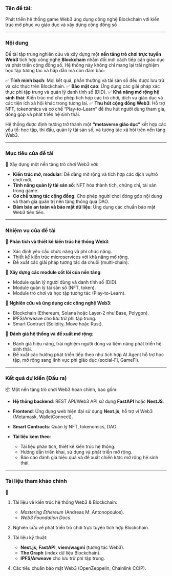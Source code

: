 ### **Tên đề tài:**

Phát triển hệ thống game Web3 ứng dụng công nghệ Blockchain với kiến trúc mở phục vụ giáo dục và xây dựng cộng đồng số

---

### **Nội dung**

Đề tài tập trung nghiên cứu và xây dựng một **nền tảng trò chơi trực tuyến Web3** tích hợp công nghệ **Blockchain** nhằm đổi mới cách tiếp cận giáo dục và phát triển cộng đồng số. Hệ thống này không chỉ mang lại trải nghiệm học tập tương tác và hấp dẫn mà còn đảm bảo:

✅ **Tính minh bạch**: Mọi kết quả, phần thưởng và tài sản số đều được lưu trữ và xác thực trên Blockchain.
✅ **Bảo mật cao**: Ứng dụng các giải pháp xác thực phi tập trung và quản lý danh tính số (DID).
✅ **Khả năng mở rộng hệ sinh thái**: Kiến trúc mở cho phép tích hợp các trò chơi, dịch vụ giáo dục và các tiện ích xã hội khác trong tương lai.
✅ **Thu hút cộng đồng Web3**: Hỗ trợ NFT, tokenomics và cơ chế “Play-to-Learn” để thu hút người dùng tham gia, đóng góp và phát triển hệ sinh thái.

Hệ thống được định hướng trở thành một **“metaverse giáo dục”** kết hợp các yếu tố: học tập, thi đấu, quản lý tài sản số, và tương tác xã hội trên nền tảng Web3.

---

### **Mục tiêu của đề tài**

🎯 Xây dựng một nền tảng trò chơi Web3 với:

* **Kiến trúc mở, modular**: Dễ dàng mở rộng và tích hợp các dịch vụ/trò chơi mới.
* **Tính năng quản lý tài sản số**: NFT hóa thành tích, chứng chỉ, tài sản trong game.
* **Cơ chế tương tác cộng đồng**: Cho phép người chơi đóng góp nội dung và tham gia quản trị nền tảng thông qua DAO.
* **Đảm bảo an toàn và bảo mật dữ liệu**: Ứng dụng các chuẩn bảo mật Web3 tiên tiến.

---

### **Nhiệm vụ của đề tài**

🔹 **Phân tích và thiết kế kiến trúc hệ thống Web3**:

* Xác định yêu cầu chức năng và phi chức năng.
* Thiết kế kiến trúc microservices với khả năng mở rộng.
* Đề xuất các giải pháp tương tác đa chuỗi (multi-chain).

🔹 **Xây dựng các module cốt lõi của nền tảng**:

* Module quản lý người dùng và danh tính số (DID).
* Module quản lý tài sản số (NFT, token).
* Module trò chơi và học tập tương tác (Play-to-Learn).

🔹 **Nghiên cứu và ứng dụng các công nghệ Web3**:

* Blockchain (Ethereum, Solana hoặc Layer-2 như Base, Polygon).
* IPFS/Arweave cho lưu trữ phi tập trung.
* Smart Contract (Solidity, Move hoặc Rust).

🔹 **Đánh giá hệ thống và đề xuất mở rộng**:

* Đánh giá hiệu năng, trải nghiệm người dùng và tiềm năng phát triển hệ sinh thái.
* Đề xuất các hướng phát triển tiếp theo như tích hợp AI Agent hỗ trợ học tập, mở rộng sang lĩnh vực phi giáo dục (social-Fi, GameFi).

---

### **Kết quả dự kiến (Đầu ra)**

📦 Một nền tảng trò chơi Web3 hoàn chỉnh, bao gồm:

* **Hệ thống backend**: REST API/Web3 API sử dụng **FastAPI** hoặc **NestJS**.
* **Frontend**: Ứng dụng web hiện đại sử dụng **Next.js**, hỗ trợ ví Web3 (Metamask, WalletConnect).
* **Smart Contracts**: Quản lý NFT, tokenomics, DAO.
* **Tài liệu kèm theo**:

  * Tài liệu phân tích, thiết kế kiến trúc hệ thống.
  * Hướng dẫn triển khai, sử dụng và phát triển mở rộng.
  * Báo cáo đánh giá hiệu quả và đề xuất chiến lược mở rộng hệ sinh thái.

---

### **Tài liệu tham khảo chính**

📖

1. Tài liệu về kiến trúc hệ thống Web3 & Blockchain:

   * *Mastering Ethereum* (Andreas M. Antonopoulos).
   * *Web3 Foundation Docs*.
2. Nghiên cứu về phát triển trò chơi trực tuyến tích hợp Blockchain.
3. Tài liệu kỹ thuật:

   * **Next.js**, **FastAPI**, **viem/wagmi** (tương tác Web3).
   * **The Graph** (index dữ liệu Blockchain).
   * **IPFS/Arweave** cho lưu trữ phi tập trung.
4. Các tiêu chuẩn bảo mật Web3 (OpenZeppelin, Chainlink CCIP).


